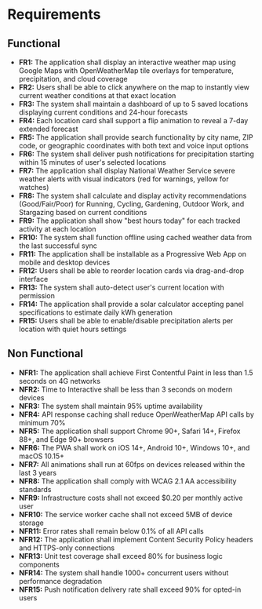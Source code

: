 # Requirements

## Functional

- **FR1:** The application shall display an interactive weather map using Google Maps with OpenWeatherMap tile overlays for temperature, precipitation, and cloud coverage
- **FR2:** Users shall be able to click anywhere on the map to instantly view current weather conditions at that exact location
- **FR3:** The system shall maintain a dashboard of up to 5 saved locations displaying current conditions and 24-hour forecasts
- **FR4:** Each location card shall support a flip animation to reveal a 7-day extended forecast
- **FR5:** The application shall provide search functionality by city name, ZIP code, or geographic coordinates with both text and voice input options
- **FR6:** The system shall deliver push notifications for precipitation starting within 15 minutes of user's selected locations
- **FR7:** The application shall display National Weather Service severe weather alerts with visual indicators (red for warnings, yellow for watches)
- **FR8:** The system shall calculate and display activity recommendations (Good/Fair/Poor) for Running, Cycling, Gardening, Outdoor Work, and Stargazing based on current conditions
- **FR9:** The application shall show "best hours today" for each tracked activity at each location
- **FR10:** The system shall function offline using cached weather data from the last successful sync
- **FR11:** The application shall be installable as a Progressive Web App on mobile and desktop devices
- **FR12:** Users shall be able to reorder location cards via drag-and-drop interface
- **FR13:** The system shall auto-detect user's current location with permission
- **FR14:** The application shall provide a solar calculator accepting panel specifications to estimate daily kWh generation
- **FR15:** Users shall be able to enable/disable precipitation alerts per location with quiet hours settings

## Non Functional

- **NFR1:** The application shall achieve First Contentful Paint in less than 1.5 seconds on 4G networks
- **NFR2:** Time to Interactive shall be less than 3 seconds on modern devices
- **NFR3:** The system shall maintain 95% uptime availability
- **NFR4:** API response caching shall reduce OpenWeatherMap API calls by minimum 70%
- **NFR5:** The application shall support Chrome 90+, Safari 14+, Firefox 88+, and Edge 90+ browsers
- **NFR6:** The PWA shall work on iOS 14+, Android 10+, Windows 10+, and macOS 10.15+
- **NFR7:** All animations shall run at 60fps on devices released within the last 3 years
- **NFR8:** The application shall comply with WCAG 2.1 AA accessibility standards
- **NFR9:** Infrastructure costs shall not exceed $0.20 per monthly active user
- **NFR10:** The service worker cache shall not exceed 5MB of device storage
- **NFR11:** Error rates shall remain below 0.1% of all API calls
- **NFR12:** The application shall implement Content Security Policy headers and HTTPS-only connections
- **NFR13:** Unit test coverage shall exceed 80% for business logic components
- **NFR14:** The system shall handle 1000+ concurrent users without performance degradation
- **NFR15:** Push notification delivery rate shall exceed 90% for opted-in users
